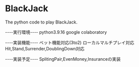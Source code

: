 # BlackJack
The python code to play BlackJack.

----実行環境----
python3.9.16
google colaboratory

----実装機能----
ベット機能対応(3to2)
ローカルマルチプレイ対応
Hit,Stand,Surrender,DoublingDown対応

----実装予定----
SplitingPair,EvenMoney,Insuranceの実装
